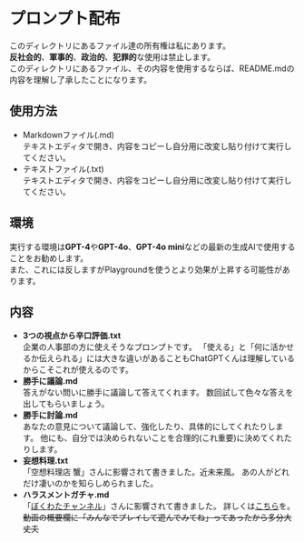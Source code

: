 # プロンプト配布
このディレクトリにあるファイル達の所有権は私にあります。\
**反社会的**、**軍事的**、**政治的**、**犯罪的**な使用は禁止します。\
このディレクトリにあるファイル、その内容を使用するならば、README.mdの内容を理解し了承したことになります。

## 使用方法
- Markdownファイル(.md)\
テキストエディタで開き、内容をコピーし自分用に改変し貼り付けて実行してください。
- テキストファイル(.txt)\
テキストエディタで開き、内容をコピーし自分用に改変し貼り付けて実行してください。

## 環境
実行する環境は**GPT-4**や**GPT-4o**、**GPT-4o mini**などの最新の生成AIで使用することをお勧めします。\
また、これには反しますがPlaygroundを使うとより効果が上昇する可能性があります。

## 内容
- **3つの視点から辛口評価.txt**\
企業の人事部の方に使えそうなプロンプトです。
「使える」と「何に活かせるか伝えられる」には大きな違いがあることもChatGPTくんは理解しているからこそこれが使えるのです。
- **勝手に議論.md**\
答えがない問いに勝手に議論して答えてくれます。
数回試して色々な答えを出してもらいましょう。
- **勝手に討論.md**\
あなたの意見について議論して、強化したり、具体的にしてくれたりします。
他にも、自分では決められないことを合理的(これ重要)に決めてくれたりします。
- **妄想料理.txt**\
「空想料理店 蟹」さんに影響されて書きました。近未来風。
あの人がどれだけ凄いのかを知らしめられました。
- **ハラスメントガチャ.md**\
「[ぼくわたチャンネル](https://www.youtube.com/watch?v=fQYy99g5xco)」さんに影響されて書きました。
詳しくは[こちら](https://www.youtube.com/watch?v=fQYy99g5xco)を。
~~動画の概要欄に「みんなでプレイして遊んでみてね」ってあったから多分大丈夫~~